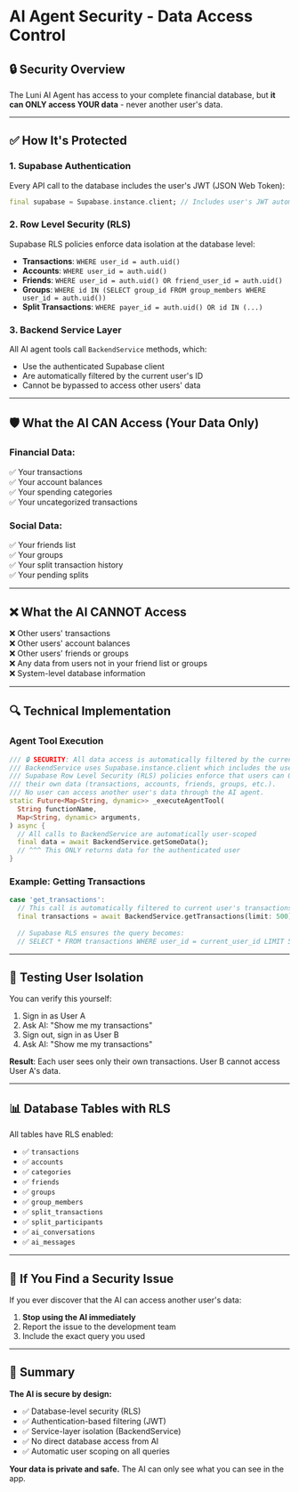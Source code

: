 # AI Agent Security - Data Access Control

## 🔒 **Security Overview**

The Luni AI Agent has access to your complete financial database, but **it can ONLY access YOUR data** - never another user's data.

---

## ✅ **How It's Protected**

### 1. **Supabase Authentication**
Every API call to the database includes the user's JWT (JSON Web Token):
```dart
final supabase = Supabase.instance.client; // Includes user's JWT automatically
```

### 2. **Row Level Security (RLS)**
Supabase RLS policies enforce data isolation at the database level:
- **Transactions**: `WHERE user_id = auth.uid()`
- **Accounts**: `WHERE user_id = auth.uid()`
- **Friends**: `WHERE user_id = auth.uid() OR friend_user_id = auth.uid()`
- **Groups**: `WHERE id IN (SELECT group_id FROM group_members WHERE user_id = auth.uid())`
- **Split Transactions**: `WHERE payer_id = auth.uid() OR id IN (...)`

### 3. **Backend Service Layer**
All AI agent tools call `BackendService` methods, which:
- Use the authenticated Supabase client
- Are automatically filtered by the current user's ID
- Cannot be bypassed to access other users' data

---

## 🛡️ **What the AI CAN Access (Your Data Only)**

### Financial Data:
✅ Your transactions  
✅ Your account balances  
✅ Your spending categories  
✅ Your uncategorized transactions  

### Social Data:
✅ Your friends list  
✅ Your groups  
✅ Your split transaction history  
✅ Your pending splits  

---

## ❌ **What the AI CANNOT Access**

❌ Other users' transactions  
❌ Other users' account balances  
❌ Other users' friends or groups  
❌ Any data from users not in your friend list or groups  
❌ System-level database information  

---

## 🔍 **Technical Implementation**

### Agent Tool Execution
```dart
/// 🔒 SECURITY: All data access is automatically filtered by the current user.
/// BackendService uses Supabase.instance.client which includes the user's JWT token.
/// Supabase Row Level Security (RLS) policies enforce that users can ONLY access
/// their own data (transactions, accounts, friends, groups, etc.).
/// No user can access another user's data through the AI agent.
static Future<Map<String, dynamic>> _executeAgentTool(
  String functionName,
  Map<String, dynamic> arguments,
) async {
  // All calls to BackendService are automatically user-scoped
  final data = await BackendService.getSomeData();
  // ^^^ This ONLY returns data for the authenticated user
}
```

### Example: Getting Transactions
```dart
case 'get_transactions':
  // This call is automatically filtered to current user's transactions
  final transactions = await BackendService.getTransactions(limit: 500);
  
  // Supabase RLS ensures the query becomes:
  // SELECT * FROM transactions WHERE user_id = current_user_id LIMIT 500
```

---

## 🧪 **Testing User Isolation**

You can verify this yourself:
1. Sign in as User A
2. Ask AI: "Show me my transactions"
3. Sign out, sign in as User B
4. Ask AI: "Show me my transactions"

**Result**: Each user sees only their own transactions. User B cannot access User A's data.

---

## 📊 **Database Tables with RLS**

All tables have RLS enabled:
- ✅ `transactions`
- ✅ `accounts`
- ✅ `categories`
- ✅ `friends`
- ✅ `groups`
- ✅ `group_members`
- ✅ `split_transactions`
- ✅ `split_participants`
- ✅ `ai_conversations`
- ✅ `ai_messages`

---

## 🚨 **If You Find a Security Issue**

If you ever discover that the AI can access another user's data:
1. **Stop using the AI immediately**
2. Report the issue to the development team
3. Include the exact query you used

---

## 📝 **Summary**

**The AI is secure by design:**
- ✅ Database-level security (RLS)
- ✅ Authentication-based filtering (JWT)
- ✅ Service-layer isolation (BackendService)
- ✅ No direct database access from AI
- ✅ Automatic user scoping on all queries

**Your data is private and safe.** The AI can only see what you can see in the app.

